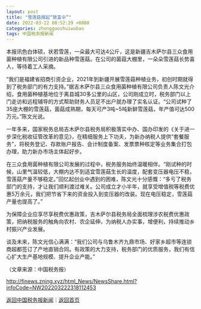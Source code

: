 ```yaml
---
layout: post
title: "雪莲菇撑起“致富伞”"
date: 2022-03-22 08:52:29 +0800
categories: zhongguoshuiwubao
tags: 中国税务报新闻
---
```

<p>本报讯色白体硕，状若雪莲，一朵最大可达4公斤，这是新疆吉木萨尔县三众食用菌种植有限公司引进的新品种雪莲菇。在公司的菌菇大棚里，一朵朵雪莲菇长势喜人，等待着工人采摘。</p>
 <p>“我们是福建省招商引资企业，2021年到新疆开展雪莲菇种植业务，初创时期就得到了税务部门的有力支持。”据吉木萨尔县三众食用菌种植有限公司负责人陈文光介绍，食用菌种植基地位于离县城30多公里的山区，公司刚成立时，税务部门以上门走访和远程辅导的方式帮助财务人员足不出户就办理了实名认证。“公司试种了35座大棚的雪莲菇，菌菇成熟期，每天可产3吨~5吨新鲜雪莲菇，年产值可达500万元。”陈文光说。</p>
 <p>一年多来，国家税务总局吉木萨尔县税务局积极落实中办、国办印发的《关于进一步深化税收征管改革的意见》，在精细服务上下功夫，为新办纳税人提供“套餐服务”，将税务登记、存款账户报告、会计制度备案、发票票种核定等业务集合打包办理，助力新办市场主体起好步。</p>
 <p>在三众食用菌种植有限公司发展的过程中，税务服务始终温暖相伴。“刚试种的时候，山里气温较低，大棚内达不到适宜雪莲菇生长的温度，配套变压器电压不稳，雪莲菇产量不够稳定。”回忆起创业中遇到的困难，陈文光十分感慨：“多亏了税务部门的支持，才让我们顺利渡过难关。公司成立才小半年，就享受增值税等税费优惠5万余元，我们把节省下来的资金投入到变压器的改装。现在电压稳定，雪莲菇产量也提高了。”</p>
 <p>为保障企业应享尽享税费优惠政策，吉木萨尔县税务局全面梳理涉农税费优惠政策，把纳税服务的触角向农村、农企延伸，为纳税人办实事，增便利，持续推动乡村振兴产业发展。</p>
 <p>谈及未来，陈文光信心满满：“我们公司与乌鲁木齐九鼎市场、好家乡超市等连锁商超都签订了产地直销合同。有政策的大力支持，税务部门的优质服务，我们有信心扩大生产基地规模、提升企业产能。” </p><p class="em_media">（文章来源：中国税务报）</p>

<http://finews.zning.xyz/html_News/NewsShare.html?infoCode=NW202203222318112453>

[返回中国税务报新闻](//finews.withounder.com/category/zhongguoshuiwubao.html)｜[返回首页](//finews.withounder.com/)